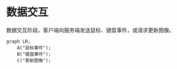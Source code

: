 # 数据交互

数据交互阶段，客户端向服务端发送鼠标、键盘事件，或请求更新图像。

```mermaid
graph LR;
    A("鼠标事件");
    B("键盘事件");
    C("更新图像");
```
